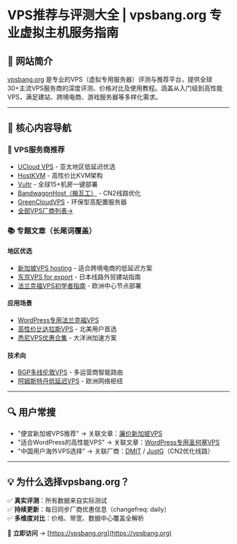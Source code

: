 # VPS推荐与评测大全 | vpsbang.org 专业虚拟主机服务指南

## 🌟 网站简介
[vpsbang.org](https://vpsbang.org) 是专业的VPS（虚拟专用服务器）评测与推荐平台，提供全球30+主流VPS服务商的深度评测、价格对比及使用教程。涵盖从入门级到高性能VPS，满足建站、跨境电商、游戏服务器等多样化需求。

---

## 🔗 核心内容导航
### 🚀 VPS服务商推荐
- [UCloud VPS](https://vpsbang.org/vps/ucloud) - 亚太地区低延迟优选  
- [HostKVM](https://vpsbang.org/vps/hostkvm) - 高性价比KVM架构  
- [Vultr](https://vpsbang.org/vps/vultr) - 全球15+机房一键部署  
- [BandwagonHost（搬瓦工）](https://vpsbang.org/vps/bandwagonhost) - CN2线路优化  
- [GreenCloudVPS](https://vpsbang.org/vps/greencloudvps) - 环保型高配置服务器  
- [全部VPS厂商列表→](https://vpsbang.org/vps/)

### 📚 专题文章（长尾词覆盖）
#### 地区优选
- [新加坡VPS hosting](https://vpsbang.org/article/singapore-vps-hosting) - 适合跨境电商的低延迟方案  
- [东京VPS for export](https://vpsbang.org/article/tokyo-vps-for-export) - 日本线路外贸建站指南  
- [法兰克福VPS初学者指南](https://vpsbang.org/article/frankfurt-vps-for-beginners) - 欧洲中心节点部署  

#### 应用场景
- [WordPress专用法兰克福VPS](https://vpsbang.org/article/wordpress-frankfurt-vps-hosting)  
- [高性价比达拉斯VPS](https://vpsbang.org/article/cheap-dallas-vps-hosting) - 北美用户首选  
- [悉尼VPS优惠合集](https://vpsbang.org/article/affordable-sydney-vps-hosting) - 大洋洲加速方案  

#### 技术向
- [BGP多线伦敦VPS](https://vpsbang.org/article/bgp-multi-line-london-vps-hosting) - 多运营商智能路由  
- [阿姆斯特丹低延迟VPS](https://vpsbang.org/article/low-latency-amsterdam-vps-hosting) - 欧洲网络枢纽  

---

## 🔍 用户常搜
- "便宜新加坡VPS推荐" → 关联文章：[廉价新加坡VPS](https://vpsbang.org/article/cheap-singapore-vps-hosting)  
- "适合WordPress的高性能VPS" → 关联文章：[WordPress专用圣何塞VPS](https://vpsbang.org/article/wordpress-san-jose-vps-hosting)  
- "中国用户海外VPS选择" → 关联厂商：[DMIT](https://vpsbang.org/vps/dmit) / [JustG](https://vpsbang.org/vps/justg)（CN2优化线路）  

---

## 💡 为什么选择vpsbang.org？
✅ **真实评测**：所有数据来自实际测试  
✅ **持续更新**：每日同步厂商优惠信息（changefreq: daily）  
✅ **多维度对比**：价格、带宽、数据中心覆盖全解析  

📢 **立即访问** → [https://vpsbang.org](https://vpsbang.org)  
